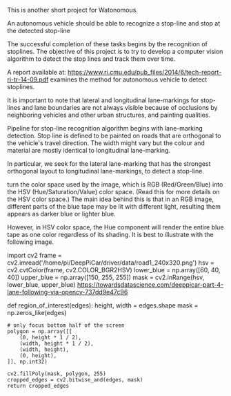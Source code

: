 This is another short project for Watonomous. 

An autonomous vehicle should be able to recognize a stop-line and stop at the detected stop-line

The successful completion of these tasks begins by the recognition of stoplines.
The objective of this project is to try to develop a computer vision algorithm to detect the stop lines and track them over time. 

A report available at: https://www.ri.cmu.edu/pub_files/2014/6/tech-report-ri-tr-14-09.pdf examines the method for autonomous vehicle to detect stoplines. 


It is important to note that lateral and longitudinal lane-markings for stop-lines and lane boundaries are not always visible because of occlusions by neighboring vehicles and other urban structures, and painting qualities.

Pipeline for stop-line recognition algorithm begins with lane-marking detection. 
Stop line is defined to be painted on roads that are orthogonal to the vehicle's travel direction. 
The width might vary but the colour and material are mostly identical to longitudinal lane-marking. 

In particular, we seek for the lateral lane-marking that has the strongest orthogonal layout to longitudinal lane-markings, to detect a stop-line. 


turn the color space used by the image, which is RGB (Red/Green/Blue) into the HSV (Hue/Saturation/Value) color space. (Read this for more details on the HSV color space.) The main idea behind this is that in an RGB image, different parts of the blue tape may be lit with different light, resulting them appears as darker blue or lighter blue.

However, in HSV color space, the Hue component will render the entire blue tape as one color regardless of its shading. It is best to illustrate with the following image. 

import cv2
frame = cv2.imread('/home/pi/DeepPiCar/driver/data/road1_240x320.png')
hsv = cv2.cvtColor(frame, cv2.COLOR_BGR2HSV)
lower_blue = np.array([60, 40, 40])
upper_blue = np.array([150, 255, 255])
mask = cv2.inRange(hsv, lower_blue, upper_blue)
https://towardsdatascience.com/deeppicar-part-4-lane-following-via-opencv-737dd9e47c96

def region_of_interest(edges):
    height, width = edges.shape
    mask = np.zeros_like(edges)

    # only focus bottom half of the screen
    polygon = np.array([[
        (0, height * 1 / 2),
        (width, height * 1 / 2),
        (width, height),
        (0, height),
    ]], np.int32)

    cv2.fillPoly(mask, polygon, 255)
    cropped_edges = cv2.bitwise_and(edges, mask)
    return cropped_edges
    
    
    
    
    
